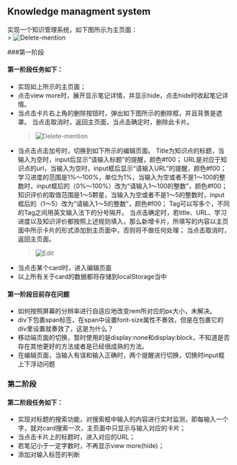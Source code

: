 ## Knowledge managment system
实现一个知识管理系统，如下图所示为主页面：<br>
    > ![Delete-mention](https://github.com/Leaf217/Knowledge-management-system/raw/master/Picture/Home-page.png)

###第一阶段
#### 第一阶段任务如下：<br>
- 实现如上所示的主页面；
- 点击view more时，展开显示笔记详情，并显示hide，点击hide时收起笔记详情。
- 当点击卡片右上角的删除按钮时，弹出如下图所示的删除框，并且背景是遮罩。
当点击取消时，返回主页面，当点击确定时，删除此卡片。<br>
    > ![Delete-mention](https://github.com/Leaf217/Knowledge-management-system/raw/master/Picture/Delete-mention.png)
- 当点击点击加号时，切换到如下所示的编辑页面。
    Title为知识点的标题，当输入为空时，input后显示“请输入标题”的提醒，颜色#f00；
    URL是对应于知识点的url，当输入为空时，input框后显示“请输入URL”的提醒，颜色#f00；
    学习进度的范围是1%～100%，单位为1%，当输入为空或者不是1～100的整数时，input框后的（0%～100%）改为“请输入1～100的整数”，颜色#f00；
    知识评价的取值范围是1～5颗星，当输入为空或者不是1～5的整数时，input框后的（1～5）改为“请输入1～5的整数”，颜色#f00；
    Tag可以写多个，不同的Tag之间用英文输入法下的分号隔开。
    当点击确定时，若title、URL、学习进度以及知识评价都按照上述规则填入，那么新增卡片，所填写的内容以主页面中所示卡片的形式添加到主页面中，否则将不做任何处理；
    当点击取消时，返回主页面。
    > ![Edit](https://github.com/Leaf217/Knowledge-management-system/raw/master/Picture/Edit-v2.png)
- 当点击某个card时，进入编辑页面
- 以上所有关于card的数据都将存储到localStorage当中

#### 第一阶段目前存在问题
- 如何按照屏幕的分辨率进行自适应地改变rem所对应的px大小，未解决。
- div下包裹span标签，在span中设置font-size属性不奏效，但是在包裹它的div里设置就奏效了，这是为什么？
- 移动端页面的切换，暂时使用的是display:none和display:block，不知道是否存在其他更好的方法或者是已经很成熟的方法。
- 在编辑页面，当输入有误和输入正确时，两个提醒进行切换，切换时input框上下浮动问题



### 第二阶段
#### 第二阶段任务如下：
- 实现对标题的搜索功能，对搜索框中输入的内容进行实时监测，即每输入一个字，就对card搜索一次，主页面中只显示与输入对应的卡片；
- 当点击卡片上的标题时，进入对应的URL；
- 若笔记小于一定字数时，不再显示view more(hide)；
- 添加对输入标签的判断





